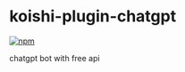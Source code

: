 # koishi-plugin-chatgpt

[![npm](https://img.shields.io/npm/v/koishi-plugin-chatgpt?style=flat-square)](https://www.npmjs.com/package/koishi-plugin-chatgpt)

chatgpt bot with free api

